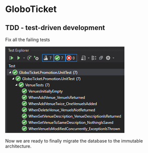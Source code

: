 # GloboTicket

## TDD - test-driven development

Fix all the failing tests

![Tests Fixed](testsFixed.png)

Now we are ready to finally migrate the database to the immutable architecture.
